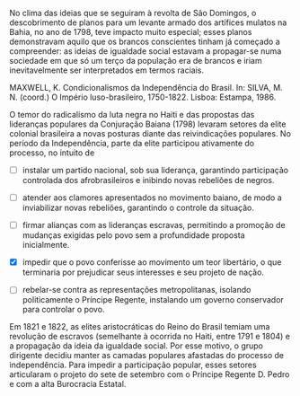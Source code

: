 

No clima das ideias que se seguiram à revolta de São Domingos, o descobrimento de planos para um levante armado dos artífices mulatos na Bahia, no ano de 1798, teve impacto muito especial; esses planos demonstravam aquilo que os brancos conscientes tinham já começado a compreender: as ideias de igualdade social estavam a propagar-se numa sociedade em que só um terço da população era de brancos e iriam inevitavelmente ser interpretados em termos raciais.

MAXWELL, K. Condicionalismos da Independência do Brasil. In: SILVA, M. N. (coord.) O Império luso-brasileiro, 1750-1822. Lisboa: Estampa, 1986.

O temor do radicalismo da luta negra no Haiti e das propostas das lideranças populares da Conjuração Baiana (1798) levaram setores da elite colonial brasileira a novas posturas diante das reivindicações populares. No período da Independência, parte da elite participou ativamente do processo, no intuito de



- [ ] instalar um partido nacional, sob sua liderança, garantindo participação controlada dos afrobrasileiros e inibindo novas rebeliões de negros.
- [ ] atender aos clamores apresentados no movimento baiano, de modo a inviabilizar novas rebeliões, garantindo o controle da situação.
- [ ] firmar alianças com as lideranças escravas, permitindo a promoção de mudanças exigidas pelo povo sem a profundidade proposta inicialmente.
- [x] impedir que o povo conferisse ao movimento um teor libertário, o que terminaria por prejudicar seus interesses e seu projeto de nação.
- [ ] rebelar-se contra as representações metropolitanas, isolando politicamente o Príncipe Regente, instalando um governo conservador para controlar o povo.


Em 1821 e 1822, as elites aristocráticas do Reino do Brasil temiam uma revolução de escravos (semelhante à ocorrida no Haiti, entre 1791 e 1804) e a propagação da ideia da igualdade social. Por esse motivo, o grupo dirigente decidiu manter as camadas populares afastadas do processo de independência. Para impedir a participação popular, esses setores articularam o projeto do sete de setembro com o Príncipe Regente D. Pedro e com a alta Burocracia Estatal.

        